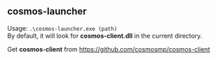 ## cosmos-launcher
Usage:
`.\cosmos-launcher.exe (path)`  
By default, it will look for **cosmos-client.dll** in the current directory.

Get **cosmos-client** from https://github.com/cosmosmp/cosmos-client